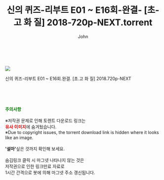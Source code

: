 ﻿---
layout: post
title:  "    신의 퀴즈-리부트 E01 ~ E16회-완결- [초-고 화 질] 2018-720p-NEXT.torrent"
author: John
categories: [ 드라마 ]
tags: [  ]
image: https://torrentrj55.com/uploadfile/full/154057a5ee008992c2eed4b4bd69d1b75e9cb44c.jpg 
description: "    신의 퀴즈-리부트 E01 ~ E16회-완결- [초-고 화 질] 2018-720p-NEXT torrent 정보 공유"
toc: true
toc_sticky: true
---

<br>
<p><img src="https://torrentrj55.com/uploadfile/full/154057a5ee008992c2eed4b4bd69d1b75e9cb44c.jpg"/></p>
 신의 퀴즈-리부트 E01 ~ E16회.완결. [초.고 화 질] 2018.720p-NEXT  
    
<br><br><br>
<p data-ke-size="size16"><b><span style="color: green;">주의사항</span></b><br /><br />※저작권 문제로 인해 토렌트 다운로드 링크는<br /><b><span style="color: red;">유사 이미지</span></b>에 숨겨뒀습니다.<br />※Due to copyright issues, the torrent download link is hidden where it looks like an image.<br /><br /><b>'설마'</b>싶은 것까지 확인해 보세요.<br /><br />숨김링크 클릭 시 마그넷 나타나지 않는 것은<br />저작권으로 인한 링크만료 자료로<br />1시간 간격으로 봇에 의해 마그넷 주소 갱신됩니다.</p>
